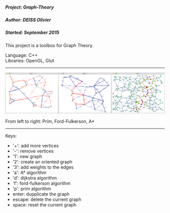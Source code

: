 ##### Project: Graph-Theory
##### Author: DEISS Olivier
##### Started: September 2015

This project is a toolbox for Graph Theory.

Language: C++<br/>
Libraries: OpenGL, Glut

-----------------------------------------------------------------------------------

![screenshot](Screenshot.png)

From left to right: Prim, Ford-Fulkerson, A*

-----------------------------------------------------------------------------------

Keys:
 - '+': add more vertices
 - '-': remove vertices
 - '1': new graph
 - '2': create an oriented graph
 - '3': add weights to the edges
 - 'a': A* algorithm
 - 'd': dijkstra algorithm
 - 'f': ford-fulkerson algorithm
 - 'p': prim algorithm
 - enter: dupplicate the graph
 - escape: delete the current graph
 - space: reset the current graph

